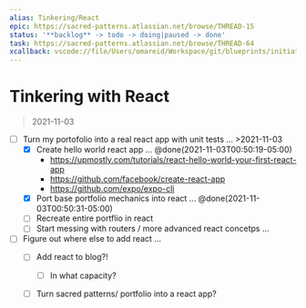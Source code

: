 ```yaml
---
alias: Tinkering/React
epic: https://sacred-patterns.atlassian.net/browse/THREAD-15
status: '**backlog** -> todo -> doing|paused -> done'
task: https://sacred-patterns.atlassian.net/browse/THREAD-64
xcallback: vscode://file/Users/omareid/Workspace/git/blueprints/initiatives/tinker-react.md:1
---
```


# Tinkering with React

>2021-11-03 

- [ ] Turn my portofolio into a real react app with unit tests ... >2021-11-03 
    - [x] Create hello world react app ... @done(2021-11-03T00:50:19-05:00)    
        - https://upmostly.com/tutorials/react-hello-world-your-first-react-app
        - https://github.com/facebook/create-react-app
        - https://github.com/expo/expo-cli
    - [x] Port base portfolio mechanics into react ... @done(2021-11-03T00:50:31-05:00)
    - [ ] Recreate entire portflio in react
    - [ ] Start messing with routers / more advanced react concetps ...

- [ ] Figure out where else to add react ...
    - [ ] Add react to blog?!
        - [ ] In what capacity?
    - [ ] Turn sacred patterns/ portfolio into a react app?    

